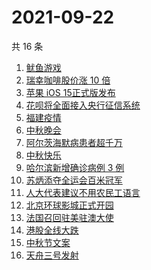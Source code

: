 # 2021-09-22

共 16 条

<!-- BEGIN -->
<!-- 最后更新时间 Wed Sep 22 2021 13:07:00 GMT+0800 (China Standard Time) -->

1. [鱿鱼游戏](https://www.zhihu.com/search?q=鱿鱼游戏)
1. [瑞幸咖啡股价涨 10 倍](https://www.zhihu.com/search?q=瑞幸)
1. [苹果 iOS 15正式版发布](https://www.zhihu.com/search?q=ios15)
1. [花呗将全面接入央行征信系统](https://www.zhihu.com/search?q=花呗)
1. [福建疫情](https://www.zhihu.com/search?q=福建疫情)
1. [中秋晚会](https://www.zhihu.com/search?q=中秋晚会)
1. [阿尔茨海默病患者超千万](https://www.zhihu.com/search?q=阿尔茨海默)
1. [中秋快乐](https://www.zhihu.com/search?q=中秋节)
1. [哈尔滨新增确诊病例 3 例](https://www.zhihu.com/search?q=黑龙江新增)
1. [苏炳添夺全运会百米冠军](https://www.zhihu.com/search?q=苏炳添)
1. [人大代表建议不用农民工语言](https://www.zhihu.com/search?q=农民工语言)
1. [北京环球影城正式开园](https://www.zhihu.com/search?q=北京环球影城)
1. [法国召回驻美驻澳大使](https://www.zhihu.com/search?q=法国召回驻美国和驻澳大利亚大使)
1. [港股全线大跌](https://www.zhihu.com/search?q=港股暴跌)
1. [中秋节文案](https://www.zhihu.com/search?q=中秋节文案)
1. [天舟三号发射](https://www.zhihu.com/search?q=天舟三号)

<!-- END -->
